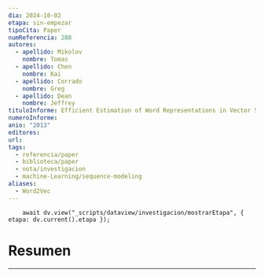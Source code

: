 ```yaml
---
dia: 2024-10-02
etapa: sin-empezar
tipoCita: Paper
numReferencia: 288
autores:
  - apellido: Mikolov
    nombre: Tomas
  - apellido: Chen
    nombre: Kai
  - apellido: Corrado
    nombre: Greg
  - apellido: Dean
    nombre: Jeffrey
tituloInforme: Efficient Estimation of Word Representations in Vector Space
numeroInforme: 
anio: "2013"
editores: 
url: 
tags:
  - referencia/paper
  - biblioteca/paper
  - nota/investigacion
  - machine-Learning/sequence-modeling
aliases:
  - Word2Vec
---
```

```dataviewjs
	await dv.view("_scripts/dataview/investigacion/mostrarEtapa", { etapa: dv.current().etapa });
```
# Resumen
---
